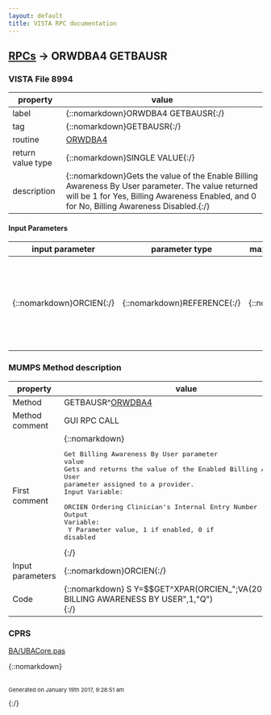 ```yaml
---
layout: default
title: VISTA RPC documentation
---
```




## [RPCs](TableOfContent.md) &#8594; ORWDBA4 GETBAUSR 



### VISTA File 8994 


 property | value 
--- | --- 
 label | {::nomarkdown}ORWDBA4 GETBAUSR{:/}
 tag | {::nomarkdown}GETBAUSR{:/}
 routine | [ORWDBA4](http://code.osehra.org/dox/Routine_ORWDBA4_source.html)
 return value type | {::nomarkdown}SINGLE VALUE{:/}
 description | {::nomarkdown}Gets the value of the Enable Billing Awareness By User parameter. The value returned will be 1 for Yes, Billing Awareness Enabled, and 0 for No, Billing Awareness Disabled.{:/}

#### Input Parameters

| input parameter | parameter type | maximum data length | required | description | 
| --- | --- | --- | --- | --- | 
| {::nomarkdown}ORCIEN{:/} | {::nomarkdown}REFERENCE{:/} | {::nomarkdown}255{:/} | {::nomarkdown}true{:/} | {::nomarkdown}This is the interanl ID number of the clinicial who is being checked for the value of the Enable Billing Awareness Parameter.{:/} | 


### MUMPS Method description

 property | value 
 --- | --- 
 Method | GETBAUSR^[ORWDBA4](http://code.osehra.org/dox/Routine_ORWDBA4_source.html)
 Method comment | GUI RPC CALL
 First comment | {::nomarkdown}<pre>Get Billing Awareness By User parameter value<br/>Gets and returns the value of the Enabled Billing Awareness By User<br/>parameter assigned to a provider.<br/>Input Variable:<br/>  ORCIEN    Ordering Clinician's Internal Entry Number<br/>Output Variable:<br/>  Y         Parameter value, 1 if enabled, 0 if disabled</pre>{:/}
 Input parameters | {::nomarkdown}ORCIEN{:/}
 Code | {::nomarkdown}  S Y=$$GET^XPAR(ORCIEN_";VA(200,","OR BILLING AWARENESS BY USER",1,"Q")<br>{:/}


### CPRS

[BA/UBACore.pas](https://github.com/OSEHRA/VistA/blob/master/Packages/Order%20Entry%20Results%20Reporting/CPRS/CPRS-Chart/BA/UBACore.pas)


{::nomarkdown} <br/><br/><p style="font-size: 11px">Generated on January 19th 2017, 9:28:51 am</p>{:/}